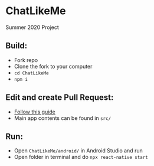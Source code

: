 # ChatLikeMe
Summer 2020 Project


## Build:
- Fork repo
- Clone the fork to your computer
- `cd ChatLikeMe `
- `npm i`

## Edit and create Pull Request:
- [Follow this guide](https://medium.com/singlestone/a-git-workflow-using-rebase-1b1210de83e5)
- Main app contents can be found in `src/`

## Run:
- Open `ChatLikeMe/android/` in Android Studio and run
- Open folder in terminal and do `npx react-native start`
